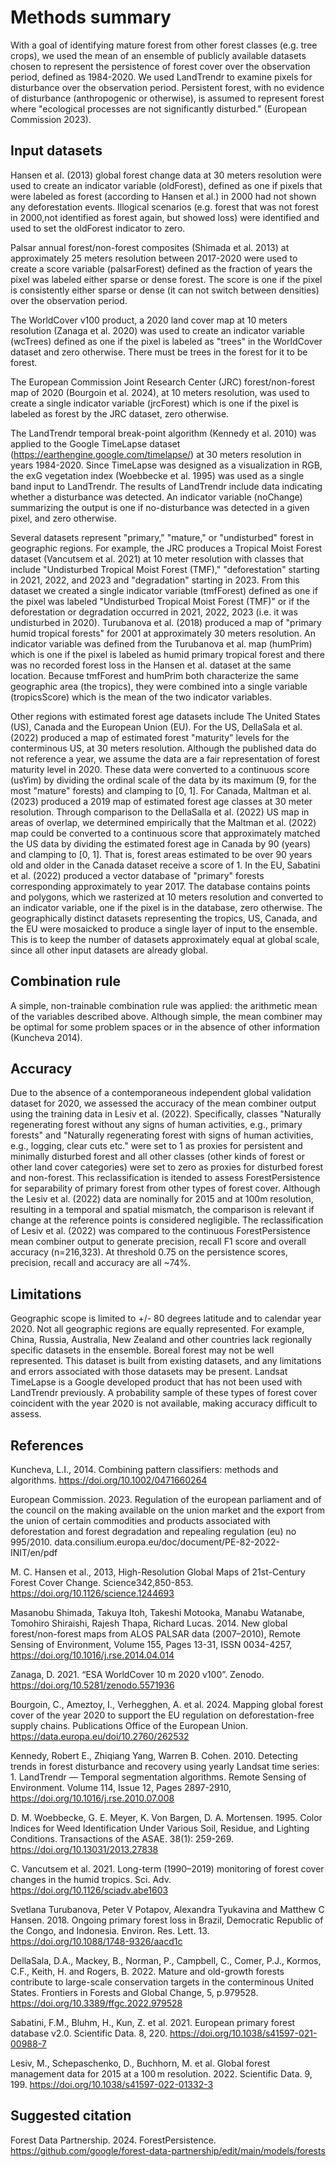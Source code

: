 # Methods summary

With a goal of identifying mature forest from other forest classes (e.g. tree crops), we used the mean of an ensemble of publicly available datasets chosen to represent the persistence of forest cover over the observation period, defined as 1984-2020. We used LandTrendr to examine pixels for disturbance over the observation period. Persistent forest, with no evidence of disturbance (anthropogenic or otherwise), is assumed to represent forest where "ecological processes are not significantly disturbed." (European Commission 2023).

## Input datasets

Hansen et al. (2013) global forest change data at 30 meters resolution were used to create an indicator variable (oldForest), defined as one if pixels that were labeled as forest (according to Hansen et al.) in 2000 had not shown any deforestation events. Illogical scenarios (e.g. forest that was not forest in 2000,not identified as forest again, but showed loss) were identified and used to set the oldForest indicator to zero.

Palsar annual forest/non-forest composites (Shimada et al. 2013) at approximately 25 meters resolution between 2017-2020 were used to create a score variable (palsarForest) defined as the fraction of years the pixel was labeled either sparse or dense forest. The score is one if the pixel is consistently either sparse or dense (it can not switch between densities) over the observation period.

The WorldCover v100 product, a 2020 land cover map at 10 meters resolution (Zanaga et al. 2020) was used to create an indicator variable (wcTrees) defined as one if the pixel is labeled as "trees" in the WorldCover dataset and zero otherwise. There must be trees in the forest for it to be forest.

The European Commission Joint Research Center (JRC) forest/non-forest map of 2020 (Bourgoin et al. 2024), at 10 meters resolution, was used to create a single indicator variable (jrcForest) which is one if the pixel is labeled as forest by the JRC dataset, zero otherwise.

The LandTrendr temporal break-point algorithm (Kennedy et al. 2010) was applied to the Google TimeLapse dataset (https://earthengine.google.com/timelapse/) at 30 meters resolution in years 1984-2020. Since TimeLapse was designed as a visualization in RGB, the exG vegetation index (Woebbecke et al. 1995) was used as a single band input to LandTrendr. The results of LandTrendr include data indicating whether a disturbance was detected. An indicator variable (noChange) summarizing the output is one if no-disturbance was detected in a given pixel, and zero otherwise.

Several datasets represent "primary," "mature," or "undisturbed" forest in geographic regions. For example, the JRC produces a Tropical Moist Forest dataset (Vancutsem et al. 2021) at 10 meter resolution with classes that include "Undisturbed Tropical Moist Forest (TMF)," "deforestation" starting in 2021, 2022, and 2023 and "degradation" starting in 2023. From this dataset we created a single indicator variable (tmfForest) defined as one if the pixel was labeled "Undisturbed Tropical Moist Forest (TMF)" or if the deforestation or degradation occurred in 2021, 2022, 2023 (i.e. it was undisturbed in 2020). Turubanova et al. (2018) produced a map of "primary humid tropical forests" for 2001 at approximately 30 meters resolution. An indicator variable was defined from the Turubanova et al. map (humPrim) which is one if the pixel is labeled as humid primary tropical forest and there was no recorded forest loss in the Hansen et al. dataset at the same location. Because tmfForest and humPrim both characterize the same geographic area (the tropics), they were combined into a single variable (tropicsScore) which is the mean of the two indicator variables.

Other regions with estimated forest age datasets include The United States (US), Canada and the European Union (EU). For the US, DellaSala et al. (2022) produced a map of estimated forest "maturity" levels for the conterminous US, at 30 meters resolution. Although the published data do not reference a year, we assume the data are a fair representation of forest maturity level in 2020. These data were converted to a continuous score (usYim) by dividing the ordinal scale of the data by its maximum (9, for the most "mature" forests) and clamping to [0, 1]. For Canada, Maltman et al. (2023) produced a 2019 map of estimated forest age classes at 30 meter resolution. Through comparison to the DellaSalla et al. (2022) US map in areas of overlap, we determined empirically that the Maltman et al. (2022) map could be converted to a continuous score that approximately matched the US data by dividing the estimated forest age in Canada by 90 (years) and clamping to [0, 1]. That is, forest areas estimated to be over 90 years old and older in the Canada dataset receive a score of 1. In the EU, Sabatini et al. (2022) produced a vector database of "primary" forests corresponding approximately to year 2017. The database contains points and polygons, which we rasterized at 10 meters resolution and converted to an indicator variable, one if the pixel is in the database, zero otherwise.
The geographically distinct datasets representing the tropics, US, Canada, and the EU were mosaicked to produce a single layer of input to the ensemble. This is to keep the number of datasets approximately equal at global scale, since all other input datasets are already global.

## Combination rule

A simple, non-trainable combination rule was applied: the arithmetic mean of the variables described above. Although simple, the mean combiner may be optimal for some problem spaces or in the absence of other information (Kuncheva 2014).

## Accuracy

Due to the absence of a contemporaneous independent global validation dataset for 2020, we assessed the accuracy of the mean combiner output using the training data in Lesiv et al. (2022).  Specifically, classes "Naturally regenerating forest without any signs of human activities, e.g., primary forests" and "Naturally regenerating forest with signs of human activities, e.g., logging, clear cuts etc." were set to 1 as proxies for persistent and minimally disturbed forest and all other classes (other kinds of forest or other land cover categories) were set to zero as proxies for disturbed forest and non-forest. This reclassification is itended to assess ForestPersistence for separability of primary forest from other types of forest cover. Although the Lesiv et al. (2022) data are nominally for 2015 and at 100m resolution, resulting in a temporal and spatial mismatch, the comparison is relevant if change at the reference points is considered negligible. The reclassification of Lesiv et al. (2022) was compared to the continuous ForestPersistence mean combiner output to generate precision, recall F1 score and overall accuracy (n=216,323). At threshold 0.75 on the persistence scores, precision, recall and accuracy are all ~74%.

## Limitations

Geographic scope is limited to +/- 80 degrees latitude and to calendar year 2020. Not all geographic regions are equally represented. For example, China, Russia, Australia, New Zealand and other countries lack regionally specific datasets in the ensemble. Boreal forest may not be well represented. This dataset is built from existing datasets, and any limitations and errors associated with those datasets may be present. Landsat TimeLapse is a Google developed product that has not been used with LandTrendr previously. A probability sample of these types of forest cover coincident with the year 2020 is not available, making accuracy difficult to assess.

## References

Kuncheva, L.I., 2014. Combining pattern classifiers: methods and algorithms. https://doi.org/10.1002/0471660264

European Commission. 2023. Regulation of the european parliament and of the council on the making available on the union market and the export from the union of certain commodities and products associated with deforestation and forest degradation and repealing regulation (eu) no 995/2010. data.consilium.europa.eu/doc/document/PE-82-2022-INIT/en/pdf 

M. C. Hansen et al., 2013, High-Resolution Global Maps of 21st-Century Forest Cover Change. Science342,850-853. https://doi.org/10.1126/science.1244693 

Masanobu Shimada, Takuya Itoh, Takeshi Motooka, Manabu Watanabe, Tomohiro Shiraishi, Rajesh Thapa, Richard Lucas. 2014. New global forest/non-forest maps from ALOS PALSAR data (2007–2010), Remote Sensing of Environment, Volume 155, Pages 13-31, ISSN 0034-4257, https://doi.org/10.1016/j.rse.2014.04.014 

Zanaga, D. 2021. “ESA WorldCover 10 m 2020 v100”. Zenodo. https://doi.org/10.5281/zenodo.5571936 

Bourgoin, C., Ameztoy, I., Verhegghen, A. et al. 2024. Mapping global forest cover of the year 2020 to support the EU regulation on deforestation-free supply chains. Publications Office of the European Union. https://data.europa.eu/doi/10.2760/262532 

Kennedy, Robert E., Zhiqiang Yang, Warren B. Cohen. 2010. Detecting trends in forest disturbance and recovery using yearly Landsat time series: 1. LandTrendr — Temporal segmentation algorithms. Remote Sensing of Environment. Volume 114, Issue 12, Pages 2897-2910, https://doi.org/10.1016/j.rse.2010.07.008 

D. M. Woebbecke, G. E. Meyer, K. Von Bargen, D. A. Mortensen.  1995.  Color Indices for Weed Identification Under Various Soil, Residue, and Lighting Conditions.  Transactions of the ASAE. 38(1): 259-269. https://doi.org/10.13031/2013.27838

C. Vancutsem et al. 2021.  Long-term (1990–2019) monitoring of forest cover changes in the humid tropics. Sci. Adv. https://doi.org/10.1126/sciadv.abe1603 

Svetlana Turubanova, Peter V Potapov, Alexandra Tyukavina and Matthew C Hansen.  2018. Ongoing primary forest loss in Brazil, Democratic Republic of the Congo, and Indonesia.  Environ. Res. Lett. 13. https://doi.org/10.1088/1748-9326/aacd1c 

DellaSala, D.A., Mackey, B., Norman, P., Campbell, C., Comer, P.J., Kormos, C.F., Keith, H. and Rogers, B. 2022. Mature and old-growth forests contribute to large-scale conservation targets in the conterminous United States. Frontiers in Forests and Global Change, 5, p.979528. https://doi.org/10.3389/ffgc.2022.979528

Sabatini, F.M., Bluhm, H., Kun, Z. et al. 2021. European primary forest database v2.0. Scientific Data. 8, 220. https://doi.org/10.1038/s41597-021-00988-7 

Lesiv, M., Schepaschenko, D., Buchhorn, M. et al. Global forest management data for 2015 at a 100 m resolution. 2022. Scientific Data. 9, 199. https://doi.org/10.1038/s41597-022-01332-3

## Suggested citation

Forest Data Partnership. 2024.  ForestPersistence.  https://github.com/google/forest-data-partnership/edit/main/models/forests
